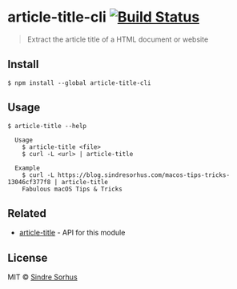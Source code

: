 # article-title-cli [![Build Status](https://travis-ci.org/sindresorhus/article-title-cli.svg?branch=master)](https://travis-ci.org/sindresorhus/article-title-cli)

> Extract the article title of a HTML document or website


## Install

```
$ npm install --global article-title-cli
```


## Usage

```
$ article-title --help

  Usage
    $ article-title <file>
    $ curl -L <url> | article-title

  Example
    $ curl -L https://blog.sindresorhus.com/macos-tips-tricks-13046cf377f8 | article-title
    Fabulous macOS Tips & Tricks
```


## Related

- [article-title](https://github.com/sindresorhus/article-title) - API for this module


## License

MIT © [Sindre Sorhus](https://sindresorhus.com)
